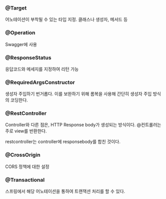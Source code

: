### @Target
어노테이션이 부착될 수 있는 타입 지정.
클래스나 생성자, 메서드 등

### @Operation
Swagger에 사용


### @ResponseStatus
응답코드와 메세지를 지정하여 리턴 가능

### @RequiredArgsConstructor
생성자 주입하기 번거롭다. 이를 보완하기 위해 롬복을 사용해 간단히 생성자 주입 방식의 코딩한다. 

### @RestController
Controller와 다른 점은, HTTP Response body가 생성되는 방식이다. 
@컨트롤러는 주로 view를 반환한다. 

restcontroller는 controller에 responsebody를 합친 것이다. 

### @CrossOrigin
CORS 정책에 대한 설정

### @Transactional
스프링에서 해당 어노테이션을 통하여 트랜잭션 처리를 할 수 있다. 